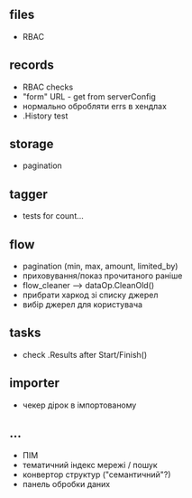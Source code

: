 
## files

* RBAC


## records

* RBAC checks
* "form" URL - get from serverConfig
* нормально обробляти errs в хендлах
* .History test

## storage

* pagination


## tagger

* tests for count...


## flow

* pagination (min, max, amount, limited_by)
* приховування/показ прочитаного раніше
* flow_cleaner --> dataOp.CleanOld()
* прибрати харкод зі списку джерел
* вибір джерел для користувача


## tasks

* check .Results after Start/Finish()



## importer

* чекер дірок в імпортованому


## ...

* ПІМ
* тематичний індекс мережі / пошук
* конвертор структур ("семантичний"?)
* панель обробки даних
